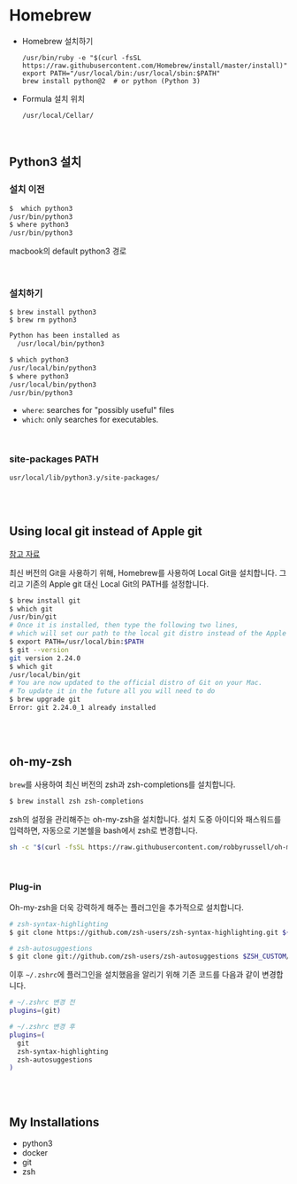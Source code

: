 # Homebrew

- Homebrew 설치하기

  ```shell
  /usr/bin/ruby -e "$(curl -fsSL https://raw.githubusercontent.com/Homebrew/install/master/install)"
  export PATH="/usr/local/bin:/usr/local/sbin:$PATH"
  brew install python@2  # or python (Python 3)
  ```
  
- Formula 설치 위치

  `/usr/local/Cellar/`

<br>

## Python3 설치

### 설치 이전

```bash
$  which python3
/usr/bin/python3
$ where python3
/usr/bin/python3
```

macbook의 default python3 경로

<br>

### 설치하기

```shell
$ brew install python3
$ brew rm python3
```

```bash
Python has been installed as
  /usr/local/bin/python3
```

```bash
$ which python3
/usr/local/bin/python3
$ where python3
/usr/local/bin/python3
/usr/bin/python3
```

- `where`: searches for "possibly useful" files
- `which`: only searches for executables.

<br>

### site-packages PATH

`usr/local/lib/python3.y/site-packages/`

<br>

<br>

## Using local git instead of Apple git

[참고 자료](https://www.michaelcrump.net/step-by-step-how-to-update-git/)

최신 버전의 Git을 사용하기 위해, Homebrew를 사용하여 Local Git을 설치합니다. 그리고 기존의 Apple git 대신 Local Git의 PATH를 설정합니다.

```bash
$ brew install git
$ which git
/usr/bin/git
# Once it is installed, then type the following two lines,
# which will set our path to the local git distro instead of the Apple one.
$ export PATH=/usr/local/bin:$PATH
$ git --version
git version 2.24.0
$ which git
/usr/local/bin/git
# You are now updated to the official distro of Git on your Mac.
# To update it in the future all you will need to do
$ brew upgrade git
Error: git 2.24.0_1 already installed
```

<br>

<br>

## oh-my-zsh

`brew`를 사용하여 최신 버전의 zsh과 zsh-completions를 설치합니다.

```bash
$ brew install zsh zsh-completions
```

zsh의 설정을 관리해주는 oh-my-zsh을 설치합니다. 설치 도중 아이디와 패스워드를 입력하면, 자동으로 기본쉘을 bash에서 zsh로 변경합니다.

```bash
sh -c "$(curl -fsSL https://raw.githubusercontent.com/robbyrussell/oh-my-zsh/master/tools/install.sh)"
```

<br>

### Plug-in

Oh-my-zsh을 더욱 강력하게 해주는 플러그인을 추가적으로 설치합니다.

```bash
# zsh-syntax-highlighting
$ git clone https://github.com/zsh-users/zsh-syntax-highlighting.git ${ZSH_CUSTOM:-~/.oh-my-zsh/custom}/plugins/zsh-syntax-highlighting

# zsh-autosuggestions
$ git clone git://github.com/zsh-users/zsh-autosuggestions $ZSH_CUSTOM/plugins/zsh-autosuggestions
```

이후 `~/.zshrc`에 플러그인을 설치했음을 알리기 위해 기존 코드를 다음과 같이 변경합니다.

```bash
# ~/.zshrc 변경 전
plugins=(git)
```

```bash
# ~/.zshrc 변경 후
plugins=(
  git
  zsh-syntax-highlighting
  zsh-autosuggestions
)
```

<br>

<br>

## My Installations

- python3
- docker
- git
- zsh
